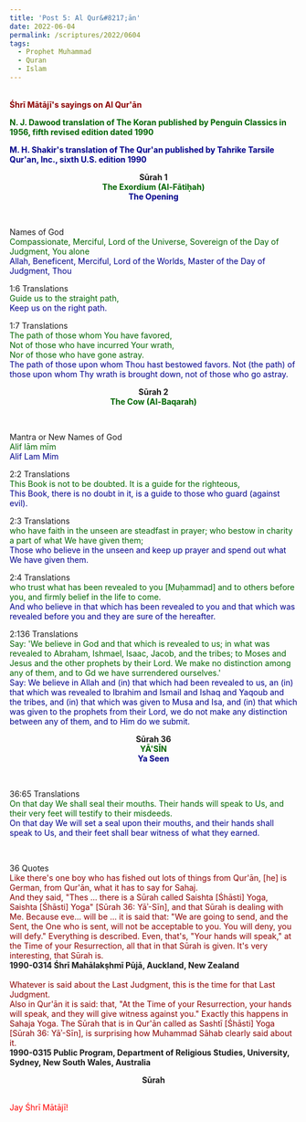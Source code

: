 ```yaml
---
title: 'Post 5: Al Qur&#8217;ān'
date: 2022-06-04
permalink: /scriptures/2022/0604
tags:
  - Prophet Muhammad
  - Quran
  - Islam
---
```


<br>
<font color="DarkRed"><b>Śhrī Mātājī's sayings on Al Qur'ān</b></font><br>

<font color="DarkGreen"><b>N. J. Dawood translation of The Koran published by Penguin Classics in 1956, fifth revised edition dated 1990</b></font><br>

<font color="DarkBlue"><b>M. H. Shakir's translation of The Qur'an published by Tahrike Tarsile Qur'an, Inc., sixth U.S. edition 1990</b></font><br>

<div class="para-divider"></div>

<p style="text-align:center;">
<b>Sūrah 1</b><br>
<font color="DarkGreen"><b>The Exordium (Al-Fātiḥah)</b></font><br>
<font color="DarkBlue"><b>The Opening</b></font>
</p>

<br>
<p>
Names of God<br>
<font color="DarkGreen">Compassionate, Merciful, Lord of the Universe, Sovereign of the Day of Judgment, You alone</font><br>
<font color="DarkBlue">Allah, Beneficent, Merciful, Lord of the Worlds, Master of the Day of Judgment, Thou</font>
</p>

<p>
1:6 Translations<br>
<font color="DarkGreen">Guide us to the straight path,</font><br>
<font color="DarkBlue">Keep us on the right path.</font>
</p>

<p>
1:7 Translations<br>
<font color="DarkGreen">The path of those whom You have favored,<br>
Not of those who have incurred Your wrath,<br>
Nor of those who have gone astray.</font><br>
<font color="DarkBlue">The path of those upon whom Thou hast bestowed favors. Not (the path) of those upon whom Thy wrath is brought down, not of those who go astray.</font>
</p>

<div class="para-divider"></div>

<p style="text-align:center;">
<b>Sūrah 2</b><br>
<font color="DarkGreen"><b>The Cow (Al-Baqarah)</b></font>
</p>

<br>
<p>
Mantra or New Names of God<br>
<font color="DarkGreen">Alif lām mīm</font><br>
<font color="DarkBlue">Alif Lam Mim</font>
</p>

<p>
2:2 Translations<br>
<font color="DarkGreen">This Book is not to be doubted. It is a guide for the righteous,</font><br>
<font color="DarkBlue">This Book, there is no doubt in it, is a guide to those who guard (against evil).</font>
</p>

<p>
2:3 Translations<br>
<font color="DarkGreen">who have faith in the unseen are steadfast in prayer; who bestow in charity a part of what We have given them;</font><br>
<font color="DarkBlue">Those who believe in the unseen and keep up prayer and spend out what We have given them.</font>
</p>

<p>
2:4 Translations<br>
<font color="DarkGreen">who trust what has been revealed to you [Muḥammad] and to others before you, and firmly belief in the life to come.</font><br>
<font color="DarkBlue">And who believe in that which has been revealed to you and that which was revealed before you and they are sure of the hereafter.</font>
</p>

<p>
2:136 Translations<br>
<font color="DarkGreen">Say: 'We believe in God and that which is revealed to us; in what was revealed to Abraham, Ishmael, Isaac, Jacob, and the tribes; to Moses and Jesus and the other prophets by their Lord. We make no distinction among any of them, and to Gd we have surrendered ourselves.'</font><br>
<font color="DarkBlue">Say: We believe in Allah and (in) that which had been revealed to us, an (in) that which was revealed to Ibrahim and Ismail and Ishaq and Yaqoub and the tribes, and (in) that which was given to Musa and Isa, and (in) that which was given to the prophets from their Lord, we do not make any distinction between any of them, and to Him do we submit.</font>
</p>

<div class="para-divider"></div>

<p style="text-align:center;">
<b>Sūrah 36</b><br>
<font color="DarkGreen"><b>YĀ'SĪN</b></font><br>
<font color="DarkBlue"><b>Ya Seen</b></font>
</p>

<br>
<p>
36:65 Translations<br>
<font color="DarkGreen">On that day We shall seal their mouths. Their hands will speak to Us, and their very feet will testify to their misdeeds.</font><br>
<font color="DarkBlue">On that day We will set a seal upon their mouths, and their hands shall speak to Us, and their feet shall bear witness of what they earned.</font>
</p>

<br>
<p>
36 Quotes<br>
<font color="DarkRed">Like there's one boy who has fished out lots of things from Qur'ān, [he] is German, from Qur'ān, what it has to say for Sahaj.<br>
And they said, "Thes ... there is a Sūrah called Saishta [Śhāsti] Yoga, Saishta [Śhāsti] Yoga" [Sūrah 36: Yāʾ-Sīn], and that Sūrah is dealing with Me. Because eve... will be ... it is said that: "We are going to send, and the Sent, the One who is sent, will not be acceptable to you. You will deny, you will defy." Everything is described. Even, that's, "Your hands will speak," at the Time  of your Resurrection, all that in that Sūrah is given. It's very interesting, that Sūrah is.</font><br>
<b>1990-0314 Śhrī Mahālakṣhmī Pūjā, Auckland, New Zealand</b><br>
<br>
<font color="DarkRed">Whatever is said about the Last Judgment, this is the time for that Last Judgment.<br>
Also in Qur'ān it is said: that, "At the Time of your Resurrection, your hands will speak, and they will give witness against you." Exactly this happens in Sahaja Yoga. The Sūrah that is in Qur'ān called as Sashtī [Śhāsti] Yoga [Sūrah 36: Yāʾ-Sīn], is surprising how Muhammad Sāhab clearly said about it.</font><br>
<b>1990-0315 Public Program, Department of Religious Studies, University, Sydney, New South Wales, Australia</b>
</p>

<div class="para-divider"></div>

<p style="text-align:center;">
<b>Sūrah </b><br>
<font color="DarkGreen"><b></b></font><br>
<font color="DarkBlue"><b></b></font>
</p>

<div class="para-divider"></div>

<p style="color:red;">Jay Śhrī Mātājī!<br></p>